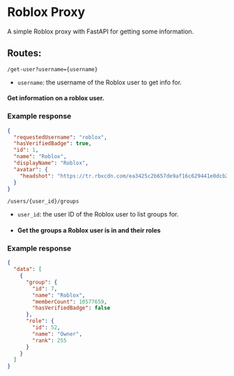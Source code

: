 # Roblox Proxy
A simple Roblox proxy with FastAPI for getting some information.

## Routes:
`/get-user?username={username}`
- `username`: the username of the Roblox user to get info for.
#### Get information on a roblox user.
### Example response
```json
{
  "requestedUsername": "roblox",
  "hasVerifiedBadge": true,
  "id": 1,
  "name": "Roblox",
  "displayName": "Roblox",
  "avatar": {
    "headshot": "https://tr.rbxcdn.com/ea3425c2b657de9af16c629441e0dcb2/420/420/AvatarHeadshot/Png"
  }
}
```

`/users/{user_id}/groups`
- `user_id`: the user ID of the Roblox user to list groups for.
- #### Get the groups a Roblox user is in and their roles
### Example response
```json
{
  "data": [
    {
      "group": {
        "id": 7,
        "name": "Roblox",
        "memberCount": 10577659,
        "hasVerifiedBadge": false
      },
      "role": {
        "id": 52,
        "name": "Owner",
        "rank": 255
      }
    }
  ]
}
```